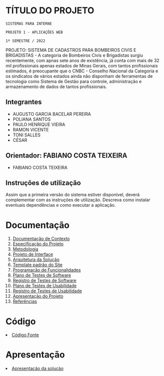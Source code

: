 # TÍTULO DO PROJETO

`SISTEMAS PARA INTERNE`

`PROJETO 1 - APLICAÇÕES WEB`

`1º SEMESTRE / 2022`

PROJETO:  SISTEMA DE CADASTROS PARA BOMBEIROS CIVIS E BRIGADISTAS -  A categoria de Bombeiros Civis e Brigadistas surgiu recentemente, com apnas sete anos de existência, já conta com mais de 32 mil profissionais apenas estados de Minas Gerais, com tantos profissionais estimados, é preocupante que o CNBC - Conselho Nacional da Categoria e os sindicatos de vários estados ainda não disponham de ferramentas de tecnologia como Sistema de Gestão para controle, administração e armazenamento de dados de tantos profissionais.

## Integrantes

* AUGUSTO GARCIA BACELAR PEREIRA
* POLIANA SANTOS
* PAULO HENRIQUE VIEIRA
* RAMON VICENTE
* TONI SALLES
* CÉSAR

## Orientador: FABIANO COSTA TEIXEIRA

* FABIANO COSTA TEIXEIRA

## Instruções de utilização

Assim que a primeira versão do sistema estiver disponível, deverá complementar com as instruções de utilização. Descreva como instalar eventuais dependências e como executar a aplicação.

# Documentação

<ol>
<li><a href="docs/01-Documentação de Contexto.md"> Documentação de Contexto</a></li>
<li><a href="docs/02-Especificação do Projeto.md"> Especificação do Projeto</a></li>
<li><a href="docs/03-Metodologia.md"> Metodologia</a></li>
<li><a href="docs/04-Projeto de Interface.md"> Projeto de Interface</a></li>
<li><a href="docs/05-Arquitetura da Solução.md"> Arquitetura da Solução</a></li>
<li><a href="docs/06-Template padrão do Site.md"> Template padrão do Site</a></li>
<li><a href="docs/07-Programação de Funcionalidades.md"> Programação de Funcionalidades</a></li>
<li><a href="docs/08-Plano de Testes de Software.md"> Plano de Testes de Software</a></li>
<li><a href="docs/09-Registro de Testes de Software.md"> Registro de Testes de Software</a></li>
<li><a href="docs/10-Plano de Testes de Usabilidade.md"> Plano de Testes de Usabilidade</a></li>
<li><a href="docs/11-Registro de Testes de Usabilidade.md"> Registro de Testes de Usabilidade</a></li>
<li><a href="docs/12-Apresentação do Projeto.md"> Apresentação do Projeto</a></li>
<li><a href="docs/13-Referências.md"> Referências</a></li>
</ol>

# Código

<li><a href="src/README.md"> Código Fonte</a></li>

# Apresentação

<li><a href="presentation/README.md"> Apresentação da solução</a></li>
